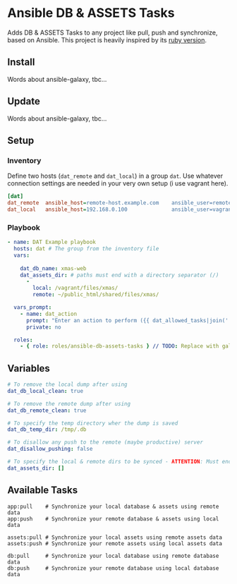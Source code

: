 # Ansible DB & ASSETS Tasks
Adds DB & ASSETS Tasks to any project like pull, push and synchronize, based on Ansible. This project is heavily inspired by its [ruby version](https://github.com/sgruhier/capistrano-db-tasks).

## Install
Words about ansible-galaxy, tbc...

## Update
Words about ansible-galaxy, tbc...

## Setup
### Inventory
Define two hosts (`dat_remote` and `dat_local`) in a group `dat`. Use whatever connection settings are needed in your very own setup (i use vagrant here).

```ini
[dat]
dat_remote  ansible_host=remote-host.example.com    ansible_user=remote-user    ansible_port=1337
dat_local   ansible_host=192.168.0.100              ansible_user=vagrant        ansible_ssh_pass=vagrant
```

### Playbook
````yaml
- name: DAT Example playbook
  hosts: dat # The group from the inventory file
  vars:
  
    dat_db_name: xmas-web
    dat_assets_dir: # paths must end with a directory separator (/)
      -
        local: /vagrant/files/xmas/
        remote: ~/public_html/shared/files/xmas/

  vars_prompt:
    - name: dat_action
      prompt: "Enter an action to perform ({{ dat_allowed_tasks|join(' | ') }})"
      private: no

  roles:
    - { role: roles/ansible-db-assets-tasks } // TODO: Replace with galaxy role
````

## Variables
````yaml
# To remove the local dump after using
dat_db_local_clean: true

# To remove the remote dump after using
dat_db_remote_clean: true

# To specify the temp directory wher the dump is saved
dat_db_temp_dir: /tmp/.db

# To disallow any push to the remote (maybe productive) server
dat_disallow_pushing: false

# To specify the local & remote dirs to be synced - ATTENTION: Must end with a directory separator (/)
dat_assets_dir: []
````

## Available Tasks
```
app:pull    # Synchronize your local database & assets using remote data
app:push    # Synchronize your remote database & assets using local data

assets:pull # Synchronize your local assets using remote assets data
assets:push # Synchronize your remote assets using local assets data

db:pull     # Synchronize your local database using remote database data
db:push     # Synchronize your remote database using local database data
```
